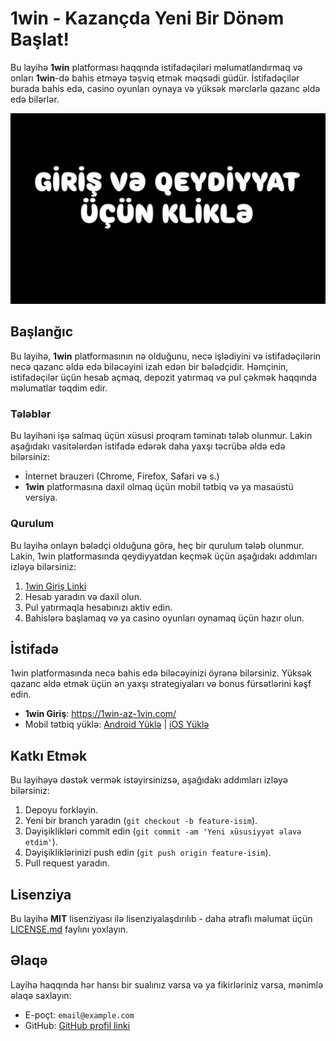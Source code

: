 # 1win - Kazançda Yeni Bir Dönəm Başlat!

Bu layihə **1win** platforması haqqında istifadəçiləri məlumatlandırmaq və onları **1win**-də bahis etməyə təşviq etmək məqsədi güdür. İstifadəçilər burada bahis edə, casino oyunları oynaya və yüksək mərclərlə qazanc əldə edə bilərlər.


[![Resim Başlığı](https://raw.githubusercontent.com/1winazerbaycan/1win/refs/heads/main/photo_2025-02-24_02-45-18.jpg)](https://1wxgwp.top/v3/aggressive-casino?p=alrj) 


## Başlanğıc

Bu layihə, **1win** platformasının nə olduğunu, necə işlədiyini və istifadəçilərin necə qazanc əldə edə biləcəyini izah edən bir bələdçidir. Həmçinin, istifadəçilər üçün hesab açmaq, depozit yatırmaq və pul çəkmək haqqında məlumatlar təqdim edir.

### Tələblər

Bu layihəni işə salmaq üçün xüsusi proqram təminatı tələb olunmur. Lakin aşağıdakı vasitələrdən istifadə edərək daha yaxşı təcrübə əldə edə bilərsiniz:

- İnternet brauzeri (Chrome, Firefox, Safari və s.)
- **1win** platformasına daxil olmaq üçün mobil tətbiq və ya masaüstü versiya.

### Qurulum

Bu layihə onlayn bələdçi olduğuna görə, heç bir qurulum tələb olunmur. Lakin, 1win platformasında qeydiyyatdan keçmək üçün aşağıdakı addımları izləyə bilərsiniz:

1. [1win Giriş Linki](https://1win-az-1vin.com/)
2. Hesab yaradın və daxil olun.
3. Pul yatırmaqla hesabınızı aktiv edin.
4. Bahislərə başlamaq və ya casino oyunları oynamaq üçün hazır olun.

## İstifadə

1win platformasında necə bahis edə biləcəyinizi öyrənə bilərsiniz. Yüksək qazanc əldə etmək üçün ən yaxşı strategiyaları və bonus fürsətlərini kəşf edin.

- **1win Giriş**: https://1win-az-1vin.com/
- Mobil tətbiq yüklə: [Android Yüklə](#) | [iOS Yüklə](#)

## Katkı Etmək

Bu layihəyə dəstək vermək istəyirsinizsə, aşağıdakı addımları izləyə bilərsiniz:

1. Depoyu forkləyin.
2. Yeni bir branch yaradın (`git checkout -b feature-isim`).
3. Dəyişiklikləri commit edin (`git commit -am 'Yeni xüsusiyyət əlavə etdim'`).
4. Dəyişikliklərinizi push edin (`git push origin feature-isim`).
5. Pull request yaradın.

## Lisenziya

Bu layihə **MIT** lisenziyası ilə lisenziyalaşdırılıb - daha ətraflı məlumat üçün [LICENSE.md](LICENSE.md) faylını yoxlayın.

## Əlaqə

Layihə haqqında hər hansı bir sualınız varsa və ya fikirləriniz varsa, mənimlə əlaqə saxlayın:

- E-poçt: `email@example.com`
- GitHub: [GitHub profil linki](https://github.com/kullanici-adiniz)

